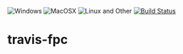 ![Windows](https://github.com/daar/easy80/blob/master/src/datafiles/images/windows.png) ![MacOSX](https://github.com/daar/easy80/blob/master/src/datafiles/images/mac.png) ![Linux and Other](https://github.com/daar/easy80/blob/master/src/datafiles/images/linux.png) [![Build Status](https://travis-ci.org/daar/travis-fpc.svg?branch=master)](https://travis-ci.org/daar/travis-fpc)


# travis-fpc
